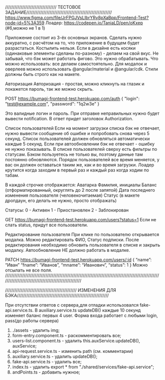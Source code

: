 

///////////////////////////////// ТЕСТОВОЕ ЗАДАНИЕ///////////////////////////////////////////////////////
https://www.figma.com/file/JrFPGJVsLIbrYRy8pXaBpp/Frontend-Test?node-id=5%3A359
Лоадер: https://codepen.io/TaniaLD/pen/oKxep (#6,можно не 1 в 1)

Приложение состоит из 3-ёх основных экранов.
Сделать нужно аккуратно, с расчётом на то, что приложение в будущем будет разрастаться. Костылить нельзя.
Если в дизайне есть косяки (одинаковые элементы сделаны по-разному) - делаем на свой вкус.
Не забывай, что бэк может работать фигово. Это нужно обрабатывать.
Что можно использовать: все делаем самостоятельно. Для модалок и оверлеев можно использовать @angular/material и @angular/cdk. Стили должны быть строго как на макете.

Авторизация 
Авторизация - простая, можно кликнуть на глазик и покажется пароль, так же можно скрыть. 

POST https://bumagi-frontend-test.herokuapp.com/auth
{
	"login": "test@example.com",
	"password": "1q2w3e"
}

Это валидные логин и пароль. При отправке неправильных нужно будет вывести notification. В ответ придет заголовок Authorization.

Список пользователей
Если на момент загрузки списка бэк не отвечает, нужно вывести сообщение об ошибке и попробовать снова через 5 секунд.
Список пользователей должен обновляться автоматически каждые 5 секунд.
Если при автообновлении бэк не отвечает - ошибку не нужно показывать.
В списке пользователей сверху есть фильтры по статусам.
Бэком пользуетесь не только вы, поэтому данные там постоянно обновляются.
Порядок пользователей все время меняется, у вас он должен оставаться таким же, как и во время загрузки.
Лоадер крутится когда заходим в первый раз и каждый раз когда ходим по табам.

В каждой строчке отображается:
Аватарка
Фамилия, инициалы
Баланс (отформатированный, округлять до 2 после запятой)
Дата последнего изменения пользователя (человекочитаемая)
Статус (в макете дропдаун, его делать не нужно, просто отображать)

Статусы:
0 - Активен
1 - Приостановлен
2 - Заблокирован

GET https://bumagi-frontend-test.herokuapp.com/users?status=1
Если не слать status, придут все пользователи.

Редактирование пользователя
При клике по пользователю открывается модалка.
Можно редактировать ФИО, Статус подписки.
После редактирования необходимо обновить пользователя в списке и закрыть модалку. Автообновление НЕ должно работать в модалке.


PATCH https://bumagi-frontend-test.herokuapp.com/users/:id 
{
	“name”: “Иван”
“fname”: “Иванов”,
“mname”: “Иванович”,
“status”: 1
}
Можно отсылать не все поля.
////////////////////////////////////////////////////////////////////////////////////////////////////////////////////////////////////////////////////

////////////////////////////////////////////// ИЗМЕНЕНИЯ ДЛЯ БЭКА///////////////////////////////////////////////////////////

При отсутствии ответов с сервера,для отладки использовался fake-api.service.ts. В auxiliary.service.ts updateDB() каждые 10 секунд изменяет баланс первых 4 user. Форма входа работает с любыми login, pass(до работы сервера)



1. ./assets - удалить img;
2. form-entry.component.ts - раскомментировать все;
3. users-list.component.ts  - удалить  this.auxService.updateDB(), auxService;
4. api-request.service.ts - изменить path (см. комментарии)
5. auxiliary.service.ts - удалить  updateDB();
6. fake-api.service.ts - удалить все;
7. index.ts - удалить export * from "./shared/services/fake-api.service";
8. andPoints.ts - добавить нужное;
   
